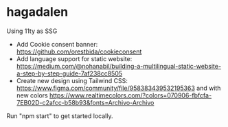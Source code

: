 # hagadalen
Using 11ty as SSG

- Add Cookie consent banner: https://github.com/orestbida/cookieconsent
- Add language support for static website:
https://medium.com/@nohanabil/building-a-multilingual-static-website-a-step-by-step-guide-7af238cc8505
- Create new design using Tailwind CSS: https://www.figma.com/community/file/958383439532195363 and with new colors https://www.realtimecolors.com/?colors=070906-fbfcfa-7EB02D-c2afcc-b58b93&fonts=Archivo-Archivo


Run "npm start" to get started locally.